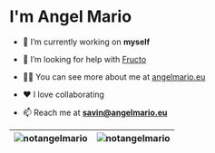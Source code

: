 # I'm Angel Mario

- 🔭 I’m currently working on **myself**

- 🤝 I’m looking for help with [Fructo](https://fructo.land)

- 👨‍💻 You can see more about me at [angelmario.eu](https://angelmario.eu)

- ❤️ I love collaborating

- 📫 Reach me at **savin@angelmario.eu**

| <img src="https://github-readme-stats.vercel.app/api?username=notangelmario&show_icons=true&locale=en&theme=gruvbox" alt="notangelmario" /> | <img src="https://github-readme-stats.vercel.app/api/top-langs?username=notangelmario&show_icons=true&locale=en&layout=compact&theme=gruvbox" alt="notangelmario" /> |
| ------------- | ------------- |
